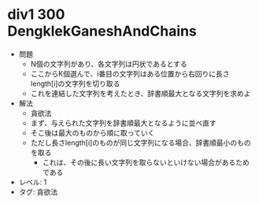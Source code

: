 # div1 300 DengklekGaneshAndChains

- 問題
    - N個の文字列があり、各文字列は円状であるとする
    - ここからK個選んで、i番目の文字列はある位置から右回りに長さlength[i]の文字列を切り取る
    - これを連結した文字列を考えたとき、辞書順最大となる文字列を求めよ
- 解法
    - 貪欲法
    - まず、与えられた文字列を辞書順最大となるように並べ直す
    - そこ後は最大のものから順に取っていく
    - ただし長さlength[i]のものが同じ文字列になる場合、辞書順最小のものを取る
        - これは、その後に長い文字列を取らないといけない場合があるためである
- レベル: 1
- タグ: 貪欲法
